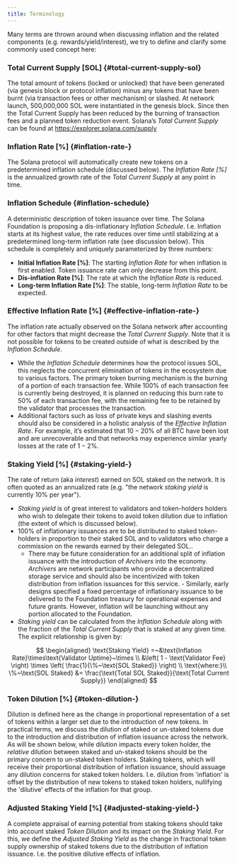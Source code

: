 ```yaml
---
title: Terminology
---
```


Many terms are thrown around when discussing inflation and the related components (e.g. rewards/yield/interest), we try to define and clarify some commonly used concept here:

### Total Current Supply [SOL] {#total-current-supply-sol}

The total amount of tokens (locked or unlocked) that have been generated (via genesis block or protocol inflation) minus any tokens that have been burnt (via transaction fees or other mechanism) or slashed. At network launch, 500,000,000 SOL were instantiated in the genesis block. Since then the Total Current Supply has been reduced by the burning of transaction fees and a planned token reduction event. Solana’s _Total Current Supply_ can be found at https://explorer.solana.com/supply

### Inflation Rate [%] {#inflation-rate-}

The Solana protocol will automatically create new tokens on a predetermined inflation schedule (discussed below). The _Inflation Rate [%]_ is the annualized growth rate of the _Total Current Supply_ at any point in time.

### Inflation Schedule {#inflation-schedule}

A deterministic description of token issuance over time. The Solana Foundation is proposing a dis-inflationary _Inflation Schedule_. I.e. Inflation starts at its highest value, the rate reduces over time until stabilizing at a predetermined long-term inflation rate (see discussion below). This schedule is completely and uniquely parameterized by three numbers:

- **Initial Inflation Rate [%]**: The starting _Inflation Rate_ for when inflation is first enabled. Token issuance rate can only decrease from this point.
- **Dis-inflation Rate [%]**: The rate at which the _Inflation Rate_ is reduced.
- **Long-term Inflation Rate [%]**: The stable, long-term _Inflation Rate_ to be expected.

### Effective Inflation Rate [%] {#effective-inflation-rate-}

The inflation rate actually observed on the Solana network after accounting for other factors that might decrease the _Total Current Supply_. Note that it is not possible for tokens to be created outside of what is described by the _Inflation Schedule_.

- While the _Inflation Schedule_ determines how the protocol issues SOL, this neglects the concurrent elimination of tokens in the ecosystem due to various factors. The primary token burning mechanism is the burning of a portion of each transaction fee. While $100\%$ of each transaction fee is currently being destroyed, it is planned on reducing this burn rate to $50\%$ of each transaction fee, with the remaining fee to be retained by the validator that processes the transaction.
- Additional factors such as loss of private keys and slashing events should also be considered in a holistic analysis of the _Effective Inflation Rate_. For example, it’s estimated that $10-20\%$ of all BTC have been lost and are unrecoverable and that networks may experience similar yearly losses at the rate of $1-2\%$.

### Staking Yield [%] {#staking-yield-}

The rate of return (aka _interest_) earned on SOL staked on the network. It is often quoted as an annualized rate (e.g. "the network _staking yield_ is currently $10\%$ per year").

- _Staking yield_ is of great interest to validators and token-holders holders who wish to delegate their tokens to avoid token dilution due to inflation (the extent of which is discussed below).
- $100\%$ of inflationary issuances are to be distributed to staked token-holders in proportion to their staked SOL and to validators who charge a commission on the rewards earned by their delegated SOL..
  - There may be future consideration for an additional split of inflation issuance with the introduction of _Archivers_ into the economy. _Archivers_ are network participants who provide a decentralized storage service and should also be incentivized with token distribution from inflation issuances for this service. - Similarly, early designs specified a fixed percentage of inflationary issuance to be delivered to the Foundation treasury for operational expenses and future grants. However, inflation will be launching without any portion allocated to the Foundation.
- _Staking yield_ can be calculated from the _Inflation Schedule_ along with the fraction of the _Total Current Supply_ that is staked at any given time. The explicit relationship is given by:

$$
\begin{aligned}
\text{Staking Yield} =~&\text{Inflation Rate}\times\text{Validator Uptime}~\times \\
&\left( 1 - \text{Validator Fee} \right) \times \left( \frac{1}{\%~\text{SOL Staked}} \right) \\
\text{where:}\\
\%~\text{SOL Staked} &= \frac{\text{Total SOL Staked}}{\text{Total Current Supply}}
\end{aligned}
$$

### Token Dilution [%] {#token-dilution-}

Dilution is defined here as the change in proportional representation of a set of tokens within a larger set due to the introduction of new tokens. In practical terms, we discuss the dilution of staked or un-staked tokens due to the introduction and distribution of inflation issuance across the network. As will be shown below, while dilution impacts every token holder, the _relative_ dilution between staked and un-staked tokens should be the primary concern to un-staked token holders. Staking tokens, which will receive their proportional distribution of inflation issuance, should assuage any dilution concerns for staked token holders. I.e. dilution from 'inflation' is offset by the distribution of new tokens to staked token holders, nullifying the 'dilutive' effects of the inflation for that group.

### Adjusted Staking Yield [%] {#adjusted-staking-yield-}

A complete appraisal of earning potential from staking tokens should take into account staked _Token Dilution_ and its impact on the _Staking Yield_. For this, we define the _Adjusted Staking Yield_ as the change in fractional token supply ownership of staked tokens due to the distribution of inflation issuance. I.e. the positive dilutive effects of inflation.
